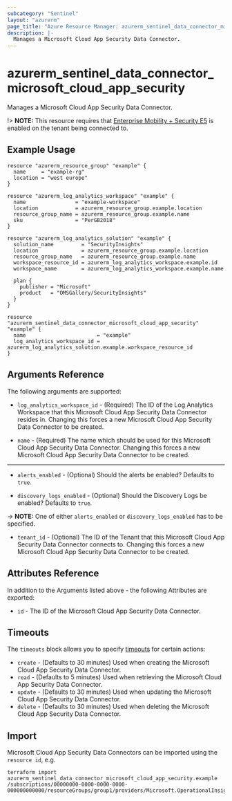 ```yaml
---
subcategory: "Sentinel"
layout: "azurerm"
page_title: "Azure Resource Manager: azurerm_sentinel_data_connector_microsoft_cloud_app_security"
description: |-
  Manages a Microsoft Cloud App Security Data Connector.
---
```


# azurerm_sentinel_data_connector_microsoft_cloud_app_security

Manages a Microsoft Cloud App Security Data Connector.

 !> **NOTE:** This resource requires that [Enterprise Mobility + Security E5](https://www.microsoft.com/en-us/microsoft-365/enterprise-mobility-security) is enabled on the tenant being connected to.

## Example Usage

```hcl
resource "azurerm_resource_group" "example" {
  name     = "example-rg"
  location = "west europe"
}

resource "azurerm_log_analytics_workspace" "example" {
  name                = "example-workspace"
  location            = azurerm_resource_group.example.location
  resource_group_name = azurerm_resource_group.example.name
  sku                 = "PerGB2018"
}

resource "azurerm_log_analytics_solution" "example" {
  solution_name         = "SecurityInsights"
  location              = azurerm_resource_group.example.location
  resource_group_name   = azurerm_resource_group.example.name
  workspace_resource_id = azurerm_log_analytics_workspace.example.id
  workspace_name        = azurerm_log_analytics_workspace.example.name

  plan {
    publisher = "Microsoft"
    product   = "OMSGallery/SecurityInsights"
  }
}

resource "azurerm_sentinel_data_connector_microsoft_cloud_app_security" "example" {
  name                       = "example"
  log_analytics_workspace_id = azurerm_log_analytics_solution.example.workspace_resource_id
}
```

## Arguments Reference

The following arguments are supported:

* `log_analytics_workspace_id` - (Required) The ID of the Log Analytics Workspace that this Microsoft Cloud App Security Data Connector resides in. Changing this forces a new Microsoft Cloud App Security Data Connector to be created.

* `name` - (Required) The name which should be used for this Microsoft Cloud App Security Data Connector. Changing this forces a new Microsoft Cloud App Security Data Connector to be created.

---

* `alerts_enabled` - (Optional) Should the alerts be enabled? Defaults to `true`.

* `discovery_logs_enabled` - (Optional) Should the Discovery Logs be enabled? Defaults to `true`.

-> **NOTE:** One of either `alerts_enabled` or `discovery_logs_enabled` has to be specified.

* `tenant_id` - (Optional) The ID of the Tenant that this Microsoft Cloud App Security Data Connector connects to. Changing this forces a new Microsoft Cloud App Security Data Connector to be created.

## Attributes Reference

In addition to the Arguments listed above - the following Attributes are exported:

* `id` - The ID of the Microsoft Cloud App Security Data Connector.

## Timeouts

The `timeouts` block allows you to specify [timeouts](https://www.terraform.io/docs/configuration/resources.html#timeouts) for certain actions:

* `create` - (Defaults to 30 minutes) Used when creating the Microsoft Cloud App Security Data Connector.
* `read` - (Defaults to 5 minutes) Used when retrieving the Microsoft Cloud App Security Data Connector.
* `update` - (Defaults to 30 minutes) Used when updating the Microsoft Cloud App Security Data Connector.
* `delete` - (Defaults to 30 minutes) Used when deleting the Microsoft Cloud App Security Data Connector.

## Import

Microsoft Cloud App Security Data Connectors can be imported using the `resource id`, e.g.

```shell
terraform import azurerm_sentinel_data_connector_microsoft_cloud_app_security.example /subscriptions/00000000-0000-0000-0000-000000000000/resourceGroups/group1/providers/Microsoft.OperationalInsights/workspaces/workspace1/providers/Microsoft.SecurityInsights/dataConnectors/dc1
```
